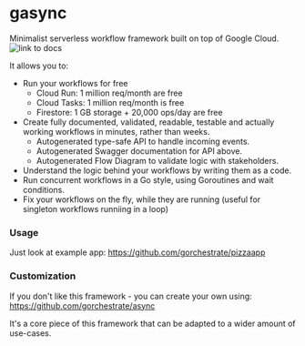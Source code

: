 # gasync
Minimalist serverless workflow framework built on top of Google Cloud.
![link to docs](https://avatars.githubusercontent.com/u/73880988?s=400&u=4836092ec2bbec14ecd6597f41d4e69c9061309f&v=4)

It allows you to:
* Run your workflows for free
  * Cloud Run: 1 million req/month are free
  * Cloud Tasks: 1 million req/month is free
  * Firestore: 1 GB storage + 20,000 ops/day are free
* Create fully documented, validated, readable, testable and actually working workflows in minutes, rather than weeks.
  * Autogenerated type-safe API to handle incoming events.
  * Autogenerated Swagger documentation for API above.
  * Autogenerated Flow Diagram to validate logic with stakeholders.
* Understand the logic behind your workflows by writing them as a code.
* Run concurrent workflows in a Go style, using Goroutines and wait conditions.
* Fix your workflows on the fly, while they are running  (useful for singleton workflows runniing in a loop)

### Usage
Just look at example app: https://github.com/gorchestrate/pizzaapp

### Customization
If you don't like this framework - you can create your own using: https://github.com/gorchestrate/async

It's a core piece of this framework that can be adapted to a wider amount of use-cases.
